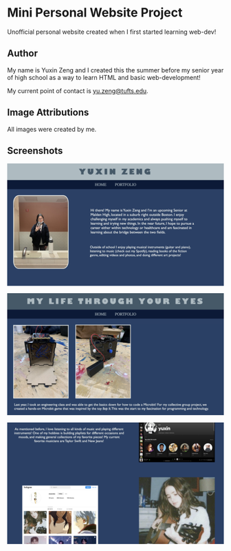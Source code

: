 # Mini Personal Website Project

Unofficial personal website created when I first started learning web-dev!


## Author
My name is Yuxin Zeng and I created this the summer before my senior year of high school as a way to learn HTML and basic web-development! 

My current point of contact is yu.zeng@tufts.edu.


## Image Attributions
All images were created by me.  

## Screenshots
![image alt](screenshot/home_page.png)

![image alt](screenshot/portfolio_pageA.png)

![image alt](screenshot/portfolio_pageB.png)

